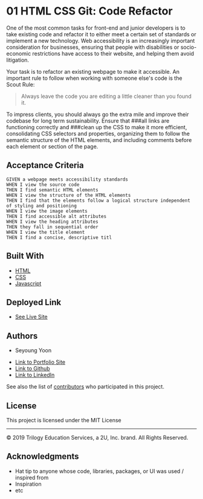 # 01 HTML CSS Git: Code Refactor

One of the most common tasks for front-end and junior developers is to take existing code and refactor it to either meet a certain set of standards or implement a new technology. Web accessibility is an increasingly important consideration for businesses, ensuring that people with disabilities or socio-economic restrictions have access to their website, and helping them avoid litigation.

Your task is to refactor an existing webpage to make it accessible. An important rule to follow when working with someone else's code is the Scout Rule:

> Always leave the code you are editing a little cleaner than you found it.

To impress clients, you should always go the extra mile and improve their codebase for long term sustainability. Ensure that ###all links are functioning correctly and ###clean up the CSS to make it more efficient, consolidating CSS selectors and properties, organizing them to follow the semantic structure of the HTML elements, and including comments before each element or section of the page.

## Acceptance Criteria

```
GIVEN a webpage meets accessibility standards
WHEN I view the source code
THEN I find semantic HTML elements
WHEN I view the structure of the HTML elements
THEN I find that the elements follow a logical structure independent of styling and positioning
WHEN I view the image elements
THEN I find accessible alt attributes
WHEN I view the heading attributes
THEN they fall in sequential order
WHEN I view the title element
THEN I find a concise, descriptive titl

```


## Built With

* [HTML](https://developer.mozilla.org/en-US/docs/Web/HTML)
* [CSS](https://developer.mozilla.org/en-US/docs/Web/CSS)
* [Javascript](https://developer.mozilla.org/en-US/docs/Web/JavaScript)

## Deployed Link

* [See Live Site](https://seyouny.github.io/code-refactor-project/)


## Authors

* Seyoung Yoon

- [Link to Portfolio Site](https://github.com/seyouny/prework-about-me)
- [Link to Github](https://github.com/seyouny)
- [Link to LinkedIn](https://www.linkedin.com/in/stacey-yoon-bbaa7413a/)

See also the list of [contributors](https://github.com/your/project/contributors) who participated in this project.

## License

This project is licensed under the MIT License 
- - -
© 2019 Trilogy Education Services, a 2U, Inc. brand. All Rights Reserved.

## Acknowledgments

* Hat tip to anyone whose code, libraries, packages, or UI was used  / inspired from
* Inspiration
* etc
